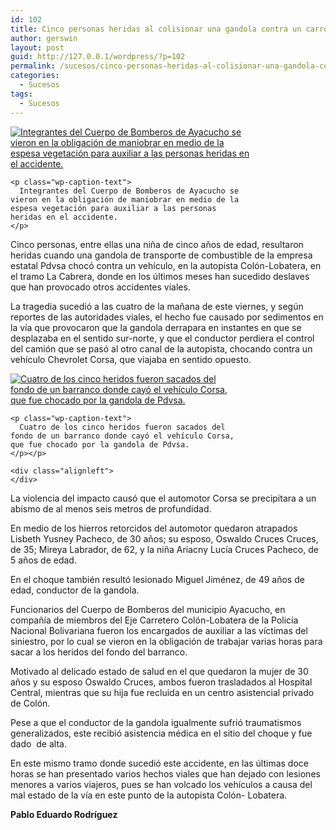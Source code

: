 ```yaml
---
id: 102
title: Cinco personas heridas al colisionar una gandola contra un carro particular
author: gerswin
layout: post
guid: http://127.0.0.1/wordpress/?p=102
permalink: /sucesos/cinco-personas-heridas-al-colisionar-una-gandola-contra-un-carro-particular/
categories:
  - Sucesos
tags:
  - Sucesos
---
```

<div id="content-area">
  <b></b></p> 
  
  <div class="wp-caption alignleft" id="attachment_403974" style="width: 383px">
    <a data-lightboxplus="lightbox[403972]" href="http://i1.wp.com/www.lanacion.com.ve/fotoedicion//2015/03/b10-DLN185887.jpg" title="Cinco personas heridas al colisionar una gandola contra un carro particular"><img alt="Integrantes del Cuerpo de Bomberos de Ayacucho se vieron en la obligación de maniobrar en medio de la espesa vegetación para auxiliar a las personas heridas en el accidente." class="wp-image-403974 size-large" data-recalc-dims="1" src="http://i0.wp.com/www.lanacion.com.ve/fotoedicion//2015/03/b10-DLN185887.jpg?resize=373%2C280" /></a> 
    
    <p class="wp-caption-text">
      Integrantes del Cuerpo de Bomberos de Ayacucho se vieron en la obligación de maniobrar en medio de la espesa vegetación para auxiliar a las personas heridas en el accidente.
    </p>
  </div>
  
  <p>
    Cinco personas, entre ellas una niña de cinco años de edad, resultaron heridas cuando una gandola de transporte de combustible de la empresa estatal Pdvsa chocó contra un vehículo, en la autopista Colón-Lobatera, en el tramo La Cabrera, donde en los últimos meses han sucedido deslaves que han provocado otros accidentes viales.
  </p>
  
  <p>
    La tragedia sucedió a las cuatro de la mañana de este viernes, y según reportes de las autoridades viales, el hecho fue causado por sedimentos en la vía que provocaron que la gandola derrapara en instantes en que se desplazaba en el sentido sur-norte, y que el conductor perdiera el control del camión que se pasó al otro canal de la autopista, chocando contra un vehículo Chevrolet Corsa, que viajaba en sentido opuesto.
  </p>
  
  <div class="wp-caption alignleft" id="attachment_403973" style="width: 366px">
    <a data-lightboxplus="lightbox[403972]" href="http://i0.wp.com/www.lanacion.com.ve/fotoedicion//2015/03/b10-DLN185874.jpg" title="Cinco personas heridas al colisionar una gandola contra un carro particular"><img alt="Cuatro de los cinco heridos fueron sacados del fondo de un barranco donde cayó el vehículo Corsa, que fue chocado por la gandola de Pdvsa." class="size-medium wp-image-403973" data-recalc-dims="1" src="http://i1.wp.com/www.lanacion.com.ve/fotoedicion//2015/03/b10-DLN185874.jpg?resize=356%2C200" /></a> 
    
    <p class="wp-caption-text">
      Cuatro de los cinco heridos fueron sacados del fondo de un barranco donde cayó el vehículo Corsa, que fue chocado por la gandola de Pdvsa.
    </p></p> 
    
    <div class="alignleft">
    </div>
  </div>
  
  <p>
    La violencia del impacto causó que el automotor Corsa se precipitara a un abismo de al menos seis metros de profundidad.
  </p>
  
  <p>
    En medio de los hierros retorcidos del automotor quedaron atrapados Lisbeth Yusney Pacheco, de 30 años; su esposo, Oswaldo Cruces Cruces, de 35; Mireya Labrador, de 62, y la niña Ariacny Lucía Cruces Pacheco, de 5 años de edad.
  </p>
  
  <p>
    En el choque también resultó lesionado Miguel Jiménez, de 49 años de edad, conductor de la gandola.
  </p>
  
  <p>
    Funcionarios del Cuerpo de Bomberos del municipio Ayacucho, en compañía de miembros del Eje Carretero Colón-Lobatera de la Policía Nacional Bolivariana fueron los encargados de auxiliar a las víctimas del siniestro, por lo cual se vieron en la obligación de trabajar varias horas para sacar a los heridos del fondo del barranco.
  </p>
  
  <p>
    Motivado al delicado estado de salud en el que quedaron la mujer de 30 años y su esposo Oswaldo Cruces, ambos fueron trasladados al Hospital Central, mientras que su hija fue recluida en un centro asistencial privado de Colón.
  </p>
  
  <p>
    Pese a que el conductor de la gandola igualmente sufrió traumatismos generalizados, este recibió asistencia médica en el sitio del choque y fue dado  de alta.
  </p>
  
  <p>
    En este mismo tramo donde sucedió este accidente, en las últimas doce horas se han presentado varios hechos viales que han dejado con lesiones menores a varios viajeros, pues se han volcado los vehículos a causa del mal estado de la vía en este punto de la autopista Colón- Lobatera.
  </p>
  
  <p>
    <b>Pablo Eduardo Rodríguez</b>
  </p>
</div>